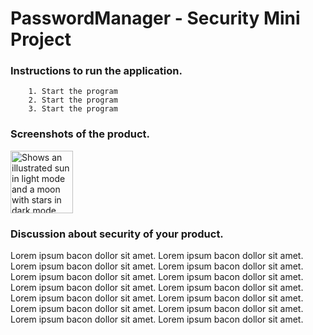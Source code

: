 <h1>PasswordManager - Security Mini Project</h1>

<h3>Instructions to run the application.</h3>

        1. Start the program
        2. Start the program
        3. Start the program

<h3>Screenshots of the product.</h3>

<picture>
<source media="(prefers-color-scheme: dark)" srcset="https://user-images.githubusercontent.com/25423296/163456776-7f95b81a-f1ed-45f7-b7ab-8fa810d529fa.png">
<img width="100" height="100" alt="Shows an illustrated sun in light mode and a moon with stars in dark mode." src="https://user-images.githubusercontent.com/25423296/163456779-a8556205-d0a5-45e2-ac17-42d089e3c3f8.png">
</picture>

<h3>Discussion about security of your product.</h3>

<p>Lorem ipsum bacon dollor sit amet. Lorem ipsum bacon dollor sit amet. Lorem ipsum bacon dollor sit amet. Lorem ipsum bacon dollor sit amet. Lorem ipsum bacon dollor sit amet. Lorem ipsum bacon dollor sit amet. Lorem ipsum bacon dollor sit amet. Lorem ipsum bacon dollor sit amet. Lorem ipsum bacon dollor sit amet. Lorem ipsum bacon dollor sit amet. Lorem ipsum bacon dollor sit amet. Lorem ipsum bacon dollor sit amet. Lorem ipsum bacon dollor sit amet. Lorem ipsum bacon dollor sit amet.</p>
